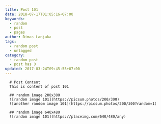 ```yaml
---
title: Post 101
date: 2018-07-17T01:05:16+07:00
keywords:
  - random
  - post
  - pages
author: Dimas Lanjaka
tags:
  - random post
  - untagged
category:
  - random post
  - post has 0
updated: 2017-03-24T09:45:55+07:00
---
```


      # Post Content
      This is content of post 101

      ## random image 200x300
      ![random image 101](https://picsum.photos/200/300)
      ![another random image 101](https://picsum.photos/200/300?random=1)

      ## random image 640x480
      ![random image 101](https://placeimg.com/640/480/any)
      